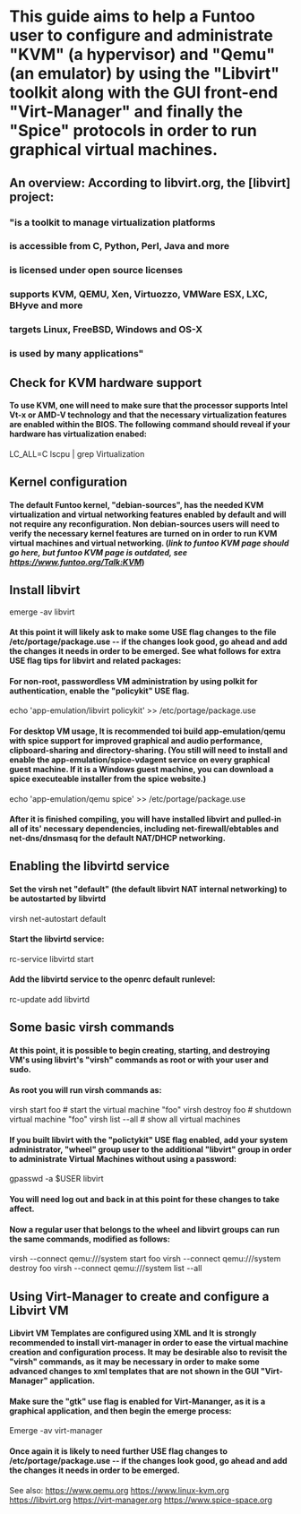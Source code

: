 # This guide aims to help a Funtoo user to configure and administrate "KVM" (a hypervisor) and "Qemu" (an emulator) by using the "Libvirt" toolkit along with the GUI front-end "Virt-Manager" and finally the "Spice" protocols in order to run graphical virtual machines.

## An overview: According to libvirt.org, the [libvirt] project:

### "is a toolkit to manage virtualization platforms
### is accessible from C, Python, Perl, Java and more
### is licensed under open source licenses
### supports KVM, QEMU, Xen, Virtuozzo, VMWare ESX, LXC, BHyve and more
### targets Linux, FreeBSD, Windows and OS-X
### is used by many applications"

## Check for KVM hardware support
#### To use KVM, one will need to make sure that the processor supports Intel Vt-x or AMD-V technology and that the necessary virtualization features are enabled within the BIOS. The following command should reveal if your hardware has virtualization enabed:

LC_ALL=C lscpu | grep Virtualization

## Kernel configuration
#### The default Funtoo kernel, "debian-sources", has the needed KVM virtualization and virtual networking features enabled by default and will not require any reconfiguration. Non debian-sources users will need to verify the necessary kernel features are turned on in order to run KVM virtual machines and virtual networking. (*link to funtoo KVM page should go here, but funtoo KVM page is outdated, see https://www.funtoo.org/Talk:KVM*)

## Install libvirt

emerge -av libvirt

#### At this point it will likely ask to make some USE flag changes to the file /etc/portage/package.use -- if the changes look good, go ahead and add the changes it needs in order to be emerged. See what follows for extra USE flag tips for libvirt and related packages:

#### For non-root, passwordless VM administration by using polkit for authentication, enable the "policykit" USE flag.
echo 'app-emulation/libvirt policykit' >> /etc/portage/package.use

#### For desktop VM usage, It is recommended toi build app-emulation/qemu with spice support for improved graphical and audio performance, clipboard-sharing and directory-sharing. (You still will need to install and enable the app-emulation/spice-vdagent service on every graphical guest machine. If it is a Windows guest machine, you can download a spice executeable installer from the spice website.)
echo 'app-emulation/qemu spice' >> /etc/portage/package.use

#### After it is finished compiling, you will have installed libvirt and pulled-in all of its' necessary dependencies, including net-firewall/ebtables and net-dns/dnsmasq for the default NAT/DHCP networking.

## Enabling the libvirtd service

#### Set the virsh net "default" (the default libvirt NAT internal networking) to be autostarted by libvirtd	
virsh net-autostart default

#### Start the libvirtd service:
rc-service libvirtd start
	
#### Add the libvirtd service to the openrc default runlevel:
rc-update add libvirtd

## Some basic virsh commands

#### At this point, it is possible to begin creating, starting, and destroying VM's using libvirt's "virsh" commands as root or with your user and sudo.

#### As root you will run virsh commands as:
virsh start foo   # start the virtual machine "foo"
virsh destroy foo # shutdown virtual machine "foo"
virsh list --all  # show all virtual machines

#### If you built libvirt with the "polictykit" USE flag enabled, add your system administrator, "wheel" group user to the additional "libvirt" group in order to administrate Virtual Machines without using a password:
gpasswd -a $USER libvirt
#### You will need log out and back in at this point for these changes to take affect.

#### Now a regular user that belongs to the wheel and libvirt groups can run the same commands, modified as follows:
virsh --connect qemu:///system start foo
virsh --connect qemu:///system destroy foo
virsh --connect qemu:///system list --all

## Using Virt-Manager to create and configure a Libvirt VM

#### Libvirt VM Templates are configured using XML and It is strongly recommended to install virt-manager in order to ease the virtual machine creation and configuration process. It may be desirable also to revisit the "virsh" commands, as it may be necessary in order to make some advanced changes to xml templates that are not shown in the GUI "Virt-Manager" application.

#### Make sure the "gtk" use flag is enabled for Virt-Mananger, as it is a graphical application, and then begin the emerge process:
Emerge -av virt-manager
#### Once again it is likely to need further USE flag changes to /etc/portage/package.use -- if the changes look good, go ahead and add the changes it needs in order to be emerged.


See also:
https://www.qemu.org
https://www.linux-kvm.org
https://libvirt.org
https://virt-manager.org
https://www.spice-space.org
